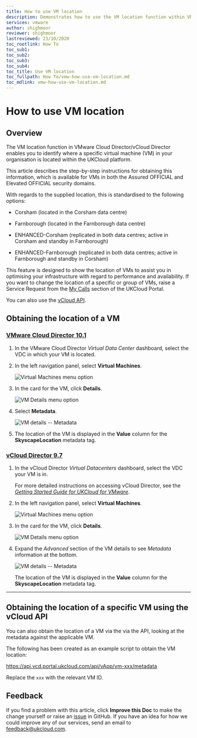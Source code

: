 ```yaml
---
title: How to use VM location
description: Demonstrates how to use the VM location function within VMware Cloud Director/vCloud Director to show the logical location of a specific virtual machine in your organisation
services: vmware
author: shighmoor
reviewer: shighmoor
lastreviewed: 23/10/2020
toc_rootlink: How To
toc_sub1: 
toc_sub2:
toc_sub3:
toc_sub4:
toc_title: Use VM location
toc_fullpath: How To/vmw-how-use-vm-location.md
toc_mdlink: vmw-how-use-vm-location.md
---
```


# How to use VM location

## Overview

The VM location function in VMware Cloud Director/vCloud Director enables you to identify where a specific virtual machine (VM) in your organisation is located within the UKCloud platform.

This article describes the step-by-step instructions for obtaining this information, which is available for VMs in both the Assured OFFICIAL and Elevated OFFICIAL security domains.

With regards to the supplied location, this is standardised to the following options:

- Corsham (located in the Corsham data centre)

- Farnborough (located in the Farnborough data centre)

- ENHANCED-Corsham (replicated in both data centres; active in Corsham and standby in Farnborough)

- ENHANCED-Farnborough (replicated in both data centres; active in Farnborough and standby in Corsham)

This feature is designed to show the location of VMs to assist you in optimising your infrastructure with regard to performance and availability. If you want to change the location of a specific or group of VMs, raise a Service Request from the [My Calls](https://portal.skyscapecloud.com/support/ivanti) section of the UKCloud Portal.

You can also use the [vCloud API](#obtaining-the-location-of-a-specific-vm-using-the-vcloud-api).

## Obtaining the location of a VM

### [VMware Cloud Director 10.1](#tab/tabid-a)

1. In the VMware Cloud Director *Virtual Data Center* dashboard, select the VDC in which your VM is located.

2. In the left navigation panel, select **Virtual Machines**.

    ![Virtual Machines menu option](images/vmw-vcd10.1-tab-vms.png)

3. In the card for the VM, click **Details**.

    ![VM Details menu option](images/vmw-vcd10.1-mnu-vm-details.png)

4. Select **Metadata**.

    ![VM details -- Metadata](images/vmw-vcd10.1-vm-location-metadata.png)

5. The location of the VM is displayed in the **Value** column for the **SkyscapeLocation** metadata tag.

### [vCloud Director 9.7](#tab/tabid-b)

1. In the vCloud Director *Virtual Datacenters* dashboard, select the VDC your VM is in.

    For more detailed instructions on accessing vCloud Director, see the [*Getting Started Guide for UKCloud for VMware*](vmw-gs.md).

2. In the left navigation panel, select **Virtual Machines**.

    ![Virtual Machines menu option](images/vmw-vcd-tab-vms.png)

3. In the card for the VM, click **Details**.

    ![VM Details menu option](images/vmw-vcd-mnu-vm-details.png)

4. Expand the *Advanced* section of the VM details to see *Metadata* information at the bottom.

    ![VM details -- Metadata](images/vmw-vcd-vm-location-metadata.png)

    The location of the VM is displayed in the **Value** column for the **SkyscapeLocation** metadata tag.

***

## Obtaining the location of a specific VM using the vCloud API

You can also obtain the location of a VM via the via the API, looking at the metadata against the applicable VM.

The following has been created as an example script to obtain the VM location:

https://api.vcd.portal.ukcloud.com/api/vApp/vm-xxx/metadata

Replace the `xxx` with the relevant VM ID.

## Feedback

If you find a problem with this article, click **Improve this Doc** to make the change yourself or raise an [issue](https://github.com/UKCloud/documentation/issues) in GitHub. If you have an idea for how we could improve any of our services, send an email to <feedback@ukcloud.com>.
